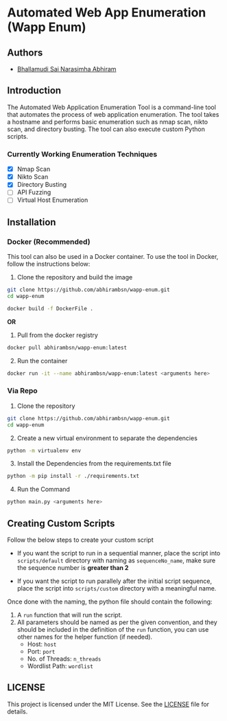 # Automated Web App Enumeration (Wapp Enum)

## Authors

- [Bhallamudi Sai Narasimha Abhiram](https://github.com/abhirambsn)

## Introduction

The Automated Web Application Enumeration Tool is a command-line tool that automates the process of web application enumeration. The tool takes a hostname and performs basic enumeration such as nmap scan, nikto scan, and directory busting. The tool can also execute custom Python scripts.

### Currently Working Enumeration Techniques

- [x] Nmap Scan
- [x] Nikto Scan
- [x] Directory Busting
- [ ] API Fuzzing
- [ ] Virtual Host Enumeration

## Installation

### Docker (Recommended)

This tool can also be used in a Docker container. To use the tool in Docker, follow the instructions below:

1. Clone the repository and build the image

```sh
git clone https://github.com/abhirambsn/wapp-enum.git
cd wapp-enum
```

```sh
docker build -f DockerFile .
```

**OR**

1. Pull from the docker registry

```sh
docker pull abhirambsn/wapp-enum:latest
```

2. Run the container

```sh
docker run -it --name abhirambsn/wapp-enum:latest <arguments here>
```

### Via Repo

1. Clone the repository

```sh
git clone https://github.com/abhirambsn/wapp-enum.git
cd wapp-enum
```

2. Create a new virtual environment to separate the dependencies

```sh
python -m virtualenv env
```

3. Install the Dependencies from the requirements.txt file

```sh
python -m pip install -r ./requirements.txt
```

4. Run the Command

```sh
python main.py <arguments here>
```

## Creating Custom Scripts

Follow the below steps to create your custom script

- If you want the script to run in a sequential manner, place the script into `scripts/default` directory with naming as `sequenceNo_name`, make sure the sequence number is **greater than 2**

- If you want the script to run parallely after the initial script sequence, place the script into `scripts/custom` directory with a meaningful name.

Once done with the naming, the python file should contain the following:

1. A `run` function that will run the script.
2. All parameters should be named as per the given convention, and they should be included in the definition of the `run` function, you can use other names for the helper function (if needed).
    - Host: `host`
    - Port: `port`
    - No. of Threads: `n_threads`
    - Wordlist Path: `wordlist`

## LICENSE

This project is licensed under the MIT License. See the [LICENSE](LICENSE) file for details.
